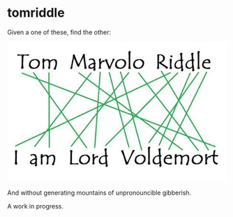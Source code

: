 # tomriddle

Given a one of these, find the other:

![Tom Marvolo Riddle -> I am Lord Voldemort](map.jpg)

And without generating mountains of unpronouncible gibberish.

A work in progress.
